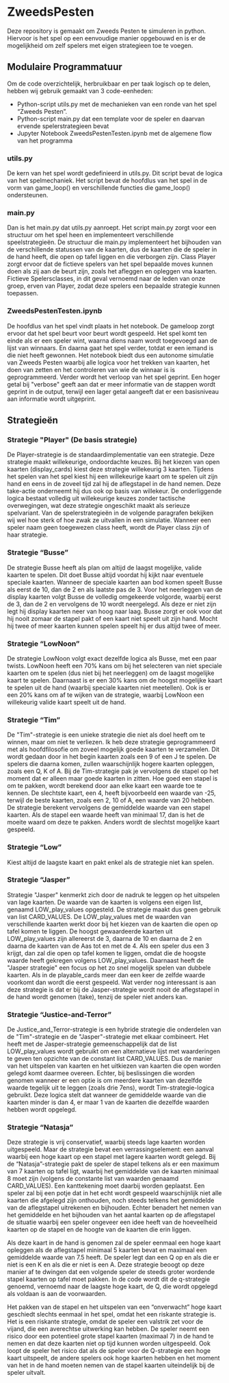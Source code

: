 # ZweedsPesten
Deze repository is gemaakt om Zweeds Pesten te simuleren in python. Hiervoor is het spel op een eenvoudige manier opgebouwd en is er de mogelijkheid om zelf spelers met eigen strategieen toe te voegen.

## Modulaire Programmatuur
Om de code overzichtelijk, herbruikbaar en per taak logisch op te delen, hebben wij gebruik gemaakt van 3 code-eenheden: 
- Python-script utils.py met de mechanieken van een ronde van het spel “Zweeds Pesten”.
- Python-script main.py dat een template voor de speler en daarvan ervende spelerstrategieen bevat
- Jupyter Notebook ZweedsPestenTesten.ipynb  met de algemene flow van het programma

### utils.py
De kern van het spel wordt gedefinieerd in utils.py. Dit script bevat de logica van het spelmechaniek. Het script bevat de hoofdlus van het spel in de vorm van game_loop() en verschillende functies die game_loop() ondersteunen.

### main.py
Dan is het main.py dat utils.py aanroept. Het script main.py zorgt voor een structuur om het spel heen en implementeert verschillende speelstrategieën. De structuur die main.py implementeert het bijhouden van de verschillende statussen van de kaarten, dus de kaarten die de speler in de hand heeft, die open op tafel liggen en die verborgen zijn. Class Player zorgt ervoor dat de fictieve spelers van het spel bepaalde moves kunnen doen als zij aan de beurt zijn, zoals het afleggen en opleggen vna kaarten. Fictieve Spelersclasses, in dit geval vernoemd naar de leden van onze groep, erven van Player, zodat deze spelers een bepaalde strategie kunnen toepassen.

### ZweedsPestenTesten.ipynb
De hoofdlus van het spel vindt plaats in het notebook. De gameloop zorgt ervoor dat het spel beurt voor beurt wordt gespeeld. Het spel komt ten einde als er een speler wint, waarna diens naam wordt toegevoegd aan de lijst van winnaars. En daarna gaat het spel verder, totdat er een iemand is die niet heeft gewonnen. Het notebook biedt dus een autonome simulatie van Zweeds Pesten waarbij alle logica voor het trekken van kaarten, het doen van zetten en het controleren van wie de winnaar is is geprogrammeerd. Verder wordt het verloop van het spel geprint. Een hoger getal bij "verbose" geeft aan dat er meer informatie van de stappen wordt geprint in de output, terwijl een lager getal aangeeft dat er een basisniveau aan informatie wordt uitgeprint.

## Strategieën

### Strategie "Player" (De basis strategie)
De Player-strategie is de standaardimplementatie van een strategie. Deze strategie maakt willekeurige, ondoordachte keuzes. Bij het kiezen van open kaarten (display_cards) kiest deze strategie willekeurig 3 kaarten. Tijdens het spelen van het spel kiest hij een willekeurige kaart om te spelen uit zijn hand en eens in de zoveel tijd zal hij de aflegstapel in de hand nemen. Deze take-actie onderneemt hij dus ook op basis van willekeur. De onderliggende logica bestaat volledig uit willekeurige keuzes zonder tactische overwegingen, wat deze strategie ongeschikt maakt als serieuze spelvariant. Van de spelerstrategieën in de volgende paragrafen bekijken wij wel hoe sterk of hoe zwak ze uitvallen in een simulatie. Wanneer een speler naam geen toegewezen class heeft, wordt de Player class zijn of haar strategie.

### Strategie “Busse”
De strategie Busse heeft als plan om altijd de laagst mogelijke, valide kaarten te spelen. Dit doet Busse altijd voordat hij kijkt naar eventuele speciale kaarten. Wanneer de speciale kaarten aan bod komen speelt Busse als eerst de 10, dan de 2 en als laatste pas de 3. Voor het neerleggen van de display kaarten volgt Busse de volledig omgekeerde volgorde, waarbij eerst de 3, dan de 2 en vervolgens de 10 wordt neergelegd. Als deze er niet zijn legt hij display kaarten neer van hoog naar laag. Busse zorgt er ook voor dat hij nooit zomaar de stapel pakt of een kaart niet speelt uit zijn hand. Mocht hij twee of meer kaarten kunnen spelen speelt hij er dus altijd twee of meer.

### Strategie “LowNoon”
De strategie LowNoon volgt exact dezelfde logica als Busse, met een paar twists. LowNoon heeft een 70% kans om bij het selecteren van niet speciale kaarten om te spelen (dus niet bij het neerleggen) om de laagst mogelijke kaart te spelen. Daarnaast is er een 30% kans om de hoogst mogelijke kaart te spelen uit de hand (waarbij speciale kaarten niet meetellen). Ook is er een 20% kans om af te wijken van de strategie, waarbij LowNoon een willekeurig valide kaart speelt uit de hand.

### Strategie “Tim”
De "Tim"-strategie is een unieke strategie die niet als doel heeft om te winnen, maar om niet te verliezen. Ik heb deze strategie geprogrammeerd met als hoofdfilosofie om zoveel mogelijk goede kaarten te verzamelen.
Dit wordt gedaan door in het begin kaarten zoals een 9 of een J te spelen. De spelers die daarna komen, zullen waarschijnlijk hogere kaarten opleggen, zoals een Q, K of A. Bij de Tim-strategie pak je vervolgens de stapel op het moment dat er alleen maar goede kaarten in zitten.
Hoe goed een stapel is om te pakken, wordt berekend door aan elke kaart een waarde toe te kennen. De slechtste kaart, een 4, heeft bijvoorbeeld een waarde van -25, terwijl de beste kaarten, zoals een 2, 10 of A, een waarde van 20 hebben. De strategie berekent vervolgens de gemiddelde waarde van een stapel kaarten. Als de stapel een waarde heeft van minimaal 17, dan is het de moeite waard om deze te pakken. Anders wordt de slechtst mogelijke kaart gespeeld.

### Strategie “Low”
Kiest altijd de laagste kaart en pakt enkel als de strategie niet kan spelen.

### Strategie “Jasper”
Strategie "Jasper" kenmerkt zich door de nadruk te leggen op het uitspelen van lage kaarten. De waarde van de kaarten is volgens een eigen list, genaamd LOW_play_values opgesteld. De strategie maakt dus geen gebruik van list CARD_VALUES. 
De LOW_play_values met de waarden van verschillende kaarten werkt door bij het kiezen van de kaarten die open op tafel komen te liggen. De hoogst gewaardeerde kaarten uit LOW_play_values zijn allereerst de 3, daarna de 10 en daarna de 2 en daarna de kaarten van de Aas tot en met de 4. Als een speler dus een 3 krijgt, dan zal die open op tafel komen te liggen, omdat die de hoogste waarde heeft gekregen volgens LOW_play_values. Daarnaast heeft de "Jasper strategie" een focus op het zo snel mogelijk spelen van dubbele kaarten. Als in de playable_cards meer dan een keer de zelfde waarde voorkomt dan wordt die eerst gespeeld.
Wat verder nog interessant is aan deze strategie is dat er bij de Jasper-strategie wordt nooit de aflegstapel in de hand wordt genomen (take), tenzij de speler niet anders kan.

### Strategie “Justice-and-Terror”
De Justice_and_Terror-strategie is een hybride strategie die onderdelen van de "Tim"-strategie en de "Jasper"-strategie met elkaar combineert. Het heeft met de Jasper-strategie gemeenschappelijk dat de list LOW_play_values wordt gebruikt om een alternatieve lijst met waarderingen te geven ten opzichte van de constant list CARD_VALUES. Dus de manier van het uitspelen van kaarten en het uitkiezen van kaarten die open worden gelegd komt daarmee overeen. 
Echter, bij beslissingen die worden genomen wanneer er een optie is om meerdere kaarten van dezelfde waarde tegelijk uit te leggen (zoals drie 7ens), wordt Tim-strategie-logica gebruikt. Deze logica stelt dat wanneer de gemiddelde waarde van die kaarten minder is dan 4, er maar 1 van de kaarten die dezelfde waarden hebben wordt opgelegd.

### Strategie “Natasja”
Deze strategie is vrij conservatief, waarbij steeds lage kaarten worden uitgespeeld. Maar de strategie bevat een verrassingselement: een aanval waarbij een hoge kaart op een stapel met lagere kaarten wordt gelegd. Bij de “Natasja”-strategie pakt de speler de stapel telkens als er een maximum van 7 kaarten op tafel ligt, waarbij het gemiddelde van de kaarten minimaal 8 moet zijn (volgens de constante list van waarden genaamd CARD_VALUES). Een kanttekening moet daarbij worden geplaatst. Een speler zal bij een potje dat in het echt wordt gespeeld waarschijnlijk niet alle kaarten die afgelegd zijn onthouden, noch steeds telkens het  gemiddelde van de aflegstapel uitrekenen en bijhouden. Echter benadert het nemen van het gemiddelde en het bijhouden van het aantal kaarten op de aflegstapel de situatie waarbij een speler ongeveer een idee heeft van de hoeveelheid kaarten op de stapel en de hoogte van de kaarten die erin liggen.

Als deze kaart in de hand is genomen zal de speler eenmaal een hoge kaart opleggen als de aflegstapel minimaal 5 kaarten bevat en maximaal een gemiddelde waarde van 7.5 heeft. De speler legt dan een Q op en als die er niet is een K en als die er niet is een A. Deze strategie beoogt op deze manier af te dwingen dat een volgende speler de steeds groter wordende stapel kaarten op tafel moet pakken. In de code wordt dit de q-strategie genoemd, vernoemd naar de laagste hoge kaart, de Q, die wordt opgelegd als voldaan is aan de voorwaarden.

Het pakken van de stapel en het uitspelen van een “onverwacht” hoge kaart geschiedt slechts eenmaal in het spel, omdat het een riskante strategie is. 
Het is een riskante strategie,  omdat de speler een valstrik zet voor de vijand, die een averechtse uitwerking kan hebben. De speler neemt een risico door een potentieel grote stapel kaarten (maximaal 7) in de hand te nemen en dat deze kaarten niet op tijd kunnen worden uitgespeeld. Ook loopt de speler het risico dat als de speler voor de Q-strategie een hoge kaart uitspeelt, de andere spelers ook hoge kaarten hebben en het moment van het in de hand moeten nemen van de stapel kaarten uiteindelijk bij de speler uitvalt.
